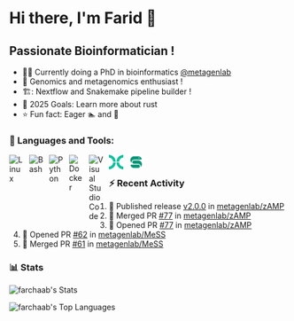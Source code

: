 # Hi there, I'm Farid 👋

## Passionate Bioinformatician !

- :student: Currently doing a PhD in bioinformatics [@metagenlab](https://www.chuv.ch/en/microbiologie/imu-home/diagnostics/genomics-and-metagenomics)
- :dna: Genomics and metagenomics enthusiast !
- 🏗️: Nextflow and Snakemake pipeline builder !
- 🥅 2025 Goals: Learn more about rust
- :star: Fun fact: Eager :swimmer: and :bicyclist:

### :toolbox: Languages and Tools:
<img align="left" alt="Linux" width="26px" src="https://cdn.jsdelivr.net/gh/devicons/devicon/icons/linux/linux-original.svg" style="padding-right:10px;" />
<img align="left" alt="Bash" width="26px" src="https://cdn.jsdelivr.net/gh/devicons/devicon@latest/icons/bash/bash-original.svg" style="padding-right:10px;" />
<img align="left" alt="Python" width="26px" src="https://cdn.jsdelivr.net/gh/devicons/devicon/icons/python/python-original.svg" style="padding-right:10px" />
<img align="left" alt="Docker" width="26px" src="https://cdn.jsdelivr.net/gh/devicons/devicon/icons/docker/docker-original.svg" style="padding-right:10px" />
<img align="left" alt="Visual Studio Code" width="26px" src="https://cdn.jsdelivr.net/gh/devicons/devicon/icons/vscode/vscode-original.svg" style="padding-right:10px;" />
<img align="left" alt="Nextflow" width="26px" src="https://raw.githubusercontent.com/nextflow-io/trademark/26e6fbc0830b0ff2b1af9df279cd22a48f37e14d/nextflow-icon.svg" style="padding-right:10px;"/>
<img align="left" alt="Snakemake" width="26px" src="https://raw.githubusercontent.com/snakemake/snakemake/9504bf49fc0cf1258c9844ddd02d7f1c42eb262b/docs/_static/logo-snake.svg"/>

<br />

### :zap: Recent Activity

<!--START_SECTION:activity-->
1. 🚀 Published release [v2.0.0](https://github.com/metagenlab/zAMP/releases/tag/v2.0.0) in [metagenlab/zAMP](https://github.com/metagenlab/zAMP)
2. 🎉 Merged PR [#77](https://github.com/metagenlab/zAMP/pull/77) in [metagenlab/zAMP](https://github.com/metagenlab/zAMP)
3. 💪 Opened PR [#77](https://github.com/metagenlab/zAMP/pull/77) in [metagenlab/zAMP](https://github.com/metagenlab/zAMP)
4. 💪 Opened PR [#62](https://github.com/metagenlab/MeSS/pull/62) in [metagenlab/MeSS](https://github.com/metagenlab/MeSS)
5. 🎉 Merged PR [#61](https://github.com/metagenlab/MeSS/pull/61) in [metagenlab/MeSS](https://github.com/metagenlab/MeSS)
<!--END_SECTION:activity-->

### :bar_chart: Stats

![farchaab's Stats](https://github-readme-stats-red-eight-81.vercel.app/api?username=farchaab&theme=transparent&show_icons=true&hide_border=true&rank_icon=percentile)

![farchaab's Top Languages](https://github-readme-stats-red-eight-81.vercel.app/api/top-langs/?username=farchaab&theme=transparent&show_icons=true&hide_border=true&layout=compact)

